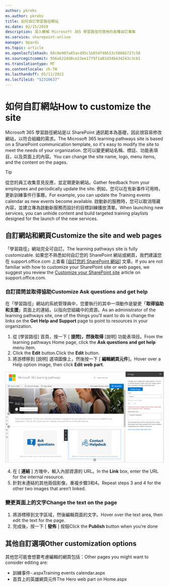 ```yaml
---
author: pkrebs
ms.author: pkrebs
title: 如何自訂學習路徑網站
ms.date: 02/15/2019
description: 深入瞭解 Microsoft 365 學習路徑可使用的各種自訂專案
ms.service: sharepoint-online
manager: bpardi
ms.topic: article
ms.openlocfilehash: 60c0e907a85acd95c1b654f40633c5886b727c58
ms.sourcegitcommit: 956ab22dd8ce23ee1779f1a01d34b434243c3cb1
ms.translationtype: MT
ms.contentlocale: zh-TW
ms.lasthandoff: 05/11/2021
ms.locfileid: "52310637"
---
```

# <a name="how-to-customize-the-site"></a><span data-ttu-id="fd5fd-103">如何自訂網站</span><span class="sxs-lookup"><span data-stu-id="fd5fd-103">How to customize the site</span></span>

<span data-ttu-id="fd5fd-104">Microsoft 365 學習路徑網站是以 SharePoint 通訊範本為基礎，因此很容易修改網站，以符合組織的需求。</span><span class="sxs-lookup"><span data-stu-id="fd5fd-104">The Microsoft 365 learning pathways site is based on a SharePoint communication template, so it's easy to modify the site to meet the needs of your organization.</span></span> <span data-ttu-id="fd5fd-105">您可以變更網站名稱、標誌、功能表項目，以及頁面上的內容。</span><span class="sxs-lookup"><span data-stu-id="fd5fd-105">You can change the site name, logo, menu items, and the content on the pages.</span></span> 

> [!TIP]
> <span data-ttu-id="fd5fd-106">從您的員工收集意見反應，並定期更新網站。</span><span class="sxs-lookup"><span data-stu-id="fd5fd-106">Gather feedback from your employees and periodically update the site.</span></span> <span data-ttu-id="fd5fd-107">例如，您可以在有新事件可用時，更新訓練事件行事曆。</span><span class="sxs-lookup"><span data-stu-id="fd5fd-107">For example, you can update the Training events calendar as new events become available.</span></span> <span data-ttu-id="fd5fd-108">啟動新的服務時，您可以取消隱藏內容，並建立專為啟動新服務而設計的目標訓練播放清單。</span><span class="sxs-lookup"><span data-stu-id="fd5fd-108">When launching new services, you can unhide content and build targeted training playlists designed for the launch of the new services.</span></span> 

## <a name="customize-the-site-and-web-pages"></a><span data-ttu-id="fd5fd-109">自訂網站和網頁</span><span class="sxs-lookup"><span data-stu-id="fd5fd-109">Customize the site and web pages</span></span>

<span data-ttu-id="fd5fd-110">「學習路徑」網站完全可自訂。</span><span class="sxs-lookup"><span data-stu-id="fd5fd-110">The learning pathways site is fully customizable.</span></span> <span data-ttu-id="fd5fd-111">如果您不熟悉如何自訂您的 SharePoint 網站或網頁，我們建議您在 support.office.com 上查看 [[自訂您的 SharePoint 網站](https://support.office.com/article/customize-your-sharepoint-site-320b43e5-b047-4fda-8381-f61e8ac7f59b)] 文章。</span><span class="sxs-lookup"><span data-stu-id="fd5fd-111">If you are not familiar with how to customize your SharePoint site or web pages, we suggest you review the [Customize your SharePoint site](https://support.office.com/article/customize-your-sharepoint-site-320b43e5-b047-4fda-8381-f61e8ac7f59b) article on support.office.com.</span></span> 

### <a name="customize-ask-questions-and-get-help"></a><span data-ttu-id="fd5fd-112">自訂提問並取得協助</span><span class="sxs-lookup"><span data-stu-id="fd5fd-112">Customize Ask questions and get help</span></span>

<span data-ttu-id="fd5fd-113">在「學習路徑」網站的系統管理員中，您要執行的其中一項動作是變更「**取得協助和支援**」頁面上的連結，以指向您組織中的資源。</span><span class="sxs-lookup"><span data-stu-id="fd5fd-113">As an administrator of the learning pathways site, one of the things you’ll want to do is change the links on the **Get Help and Support** page to point to resources in your organization.</span></span> 

1.  <span data-ttu-id="fd5fd-114">從 [學習路徑] 首頁，按一下 [ **提問]，然後取得** [說明] 功能表項目。</span><span class="sxs-lookup"><span data-stu-id="fd5fd-114">From the learning pathways Home page, click the **Ask questions and get help** menu item.</span></span>
2.  <span data-ttu-id="fd5fd-115">Click the **Edit** button.</span><span class="sxs-lookup"><span data-stu-id="fd5fd-115">Click the **Edit** button.</span></span>
3.  <span data-ttu-id="fd5fd-116">將游標移到 [說明] 選項圖像上，然後按一下 [ **編輯網頁元件**]。</span><span class="sxs-lookup"><span data-stu-id="fd5fd-116">Hover over a Help option image, then click **Edit web part**.</span></span>

![cg-edithelp.png](media/cg-edithelp.png)

4.  <span data-ttu-id="fd5fd-118">在 [ **連結** ] 方塊中，輸入內部資源的 URL。</span><span class="sxs-lookup"><span data-stu-id="fd5fd-118">In the **Link** box, enter the URL for the internal resource.</span></span> 
5.  <span data-ttu-id="fd5fd-119">針對未連結的其他兩個影像，重複步驟3和4。</span><span class="sxs-lookup"><span data-stu-id="fd5fd-119">Repeat steps 3 and 4 for the other two images that aren’t linked.</span></span>

### <a name="change-the-text-on-the-page"></a><span data-ttu-id="fd5fd-120">變更頁面上的文字</span><span class="sxs-lookup"><span data-stu-id="fd5fd-120">Change the text on the page</span></span>

1. <span data-ttu-id="fd5fd-121">將游標移到文字區域，然後編輯頁面的文字。</span><span class="sxs-lookup"><span data-stu-id="fd5fd-121">Hover over the text area, then edit the text for the page.</span></span> 
2. <span data-ttu-id="fd5fd-122">完成後，按一下 [ **發佈** ] 按鈕</span><span class="sxs-lookup"><span data-stu-id="fd5fd-122">Click the **Publish** button when you’re done</span></span>

## <a name="other-customization-options"></a><span data-ttu-id="fd5fd-123">其他自訂選項</span><span class="sxs-lookup"><span data-stu-id="fd5fd-123">Other customization options</span></span>
<span data-ttu-id="fd5fd-124">其他您可能會想要考慮編輯的網頁包括：</span><span class="sxs-lookup"><span data-stu-id="fd5fd-124">Other pages you might want to consider editing are:</span></span>

- <span data-ttu-id="fd5fd-125">訓練事件-.aspx</span><span class="sxs-lookup"><span data-stu-id="fd5fd-125">Training events calendar.aspx</span></span>
- <span data-ttu-id="fd5fd-126">首頁上的英雄網頁元件</span><span class="sxs-lookup"><span data-stu-id="fd5fd-126">The Hero web part on Home.aspx</span></span>

